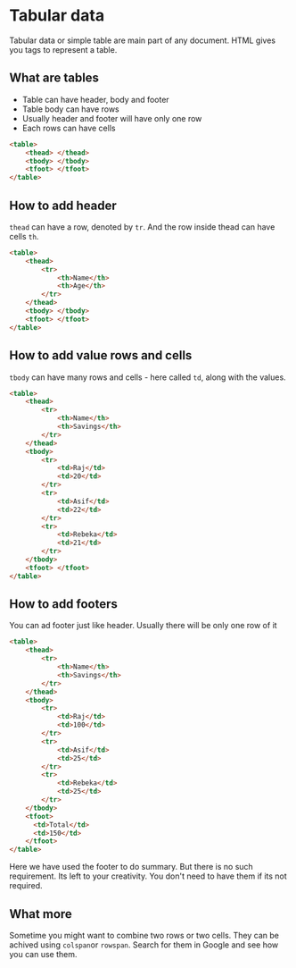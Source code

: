 # Tabular data
Tabular data or simple table are main part of any document. HTML gives you tags to represent a table.

## What are tables
- Table can have header, body and footer
- Table body can have rows
- Usually header and footer will have only one row
- Each rows can have cells

```html
<table>
    <thead> </thead>
    <tbody> </tbody>
    <tfoot> </tfoot>
</table>
```

## How to add header
`thead` can have a row, denoted by `tr`. And the row inside thead can have cells `th`.

```html
<table>
    <thead> 
        <tr>
            <th>Name</th>
            <th>Age</th>
        </tr>
    </thead>
    <tbody> </tbody>
    <tfoot> </tfoot>
</table>
```

## How to add value rows and cells
`tbody` can have many rows and cells  - here called `td`, along with the values.

```html
<table>
    <thead> 
        <tr>
            <th>Name</th>
            <th>Savings</th>
        </tr>
    </thead>
    <tbody> 
        <tr>
            <td>Raj</td>
            <td>20</td>
        </tr>
        <tr>
            <td>Asif</td>
            <td>22</td>
        </tr>
        <tr>
            <td>Rebeka</td>
            <td>21</td>
        </tr>
    </tbody>
    <tfoot> </tfoot>
</table>
```


## How to add footers

You can ad footer just like header. Usually there will be only one row of it

```html
<table>
    <thead> 
        <tr>
            <th>Name</th>
            <th>Savings</th>
        </tr>
    </thead>
    <tbody> 
        <tr>
            <td>Raj</td>
            <td>100</td>
        </tr>
        <tr>
            <td>Asif</td>
            <td>25</td>
        </tr>
        <tr>
            <td>Rebeka</td>
            <td>25</td>
        </tr>
    </tbody>
    <tfoot> 
      <td>Total</td>
      <td>150</td>
    </tfoot>
</table>
```

Here we have used the footer to do summary. But there is no such requirement. Its left to your creativity. You don't need to have them if its not required.

## What more

Sometime you might want to combine two rows or two cells. They can be achived using `colspan`or `rowspan`.  Search for them in Google and see how you can use them.